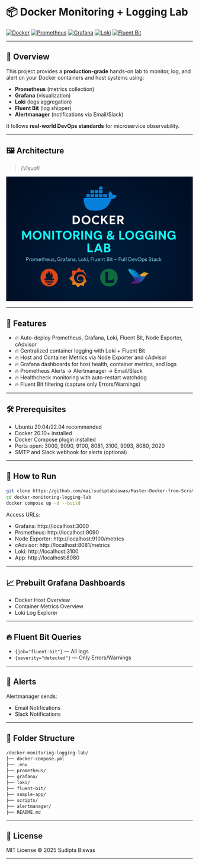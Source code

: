 # 📦 Docker Monitoring + Logging Lab

[![Docker](https://img.shields.io/badge/Docker-Engine-blue?logo=docker)](https://www.docker.com/)
[![Prometheus](https://img.shields.io/badge/Prometheus-Monitoring-orange?logo=prometheus)](https://prometheus.io/)
[![Grafana](https://img.shields.io/badge/Grafana-Dashboards-yellow?logo=grafana)](https://grafana.com/)
[![Loki](https://img.shields.io/badge/Loki-Logs-blueviolet?logo=grafana)](https://grafana.com/oss/loki/)
[![Fluent Bit](https://img.shields.io/badge/Fluent--Bit-Log%20Collector-green?logo=fluentbit)](https://fluentbit.io/)

---

## 📖 Overview

This project provides a **production-grade** hands-on lab to monitor, log, and alert on your Docker containers and host systems using:
- **Prometheus** (metrics collection)
- **Grafana** (visualization)
- **Loki** (logs aggregation)
- **Fluent Bit** (log shipper)
- **Alertmanager** (notifications via Email/Slack)

It follows **real-world DevOps standards** for microservice observability.

---

## 🖼️ Architecture

> *(Visual)*

![Architecture Diagram](A_digital_graphic_design_showcases_promotional_con.png)

---

## 🎯 Features

- 🔥 Auto-deploy Prometheus, Grafana, Loki, Fluent Bit, Node Exporter, cAdvisor
- 🔥 Centralized container logging with Loki + Fluent Bit
- 🔥 Host and Container Metrics via Node Exporter and cAdvisor
- 🔥 Grafana dashboards for host health, container metrics, and logs
- 🔥 Prometheus Alerts → Alertmanager → Email/Slack
- 🔥 Healthcheck monitoring with auto-restart watchdog
- 🔥 Fluent Bit filtering (capture only Errors/Warnings)

---

## 🛠️ Prerequisites

- Ubuntu 20.04/22.04 recommended
- Docker 20.10+ installed
- Docker Compose plugin installed
- Ports open: 3000, 9090, 9100, 8081, 3100, 9093, 8080, 2020
- SMTP and Slack webhook for alerts (optional)

---

## 🚀 How to Run

```bash
git clone https://github.com/mailsudiptabiswas/Master-Docker-from-Scratch-to-Scale.git
cd docker-monitoring-logging-lab
docker compose up -d --build
```

Access URLs:
- Grafana: http://localhost:3000
- Prometheus: http://localhost:9090
- Node Exporter: http://localhost:9100/metrics
- cAdvisor: http://localhost:8081/metrics
- Loki: http://localhost:3100
- App: http://localhost:8080

---

## 📈 Prebuilt Grafana Dashboards

- Docker Host Overview
- Container Metrics Overview
- Loki Log Explorer

---

## 🔥 Fluent Bit Queries

- `{job="fluent-bit"}` — All logs
- `{severity="detected"}` — Only Errors/Warnings

---

## 📩 Alerts

Alertmanager sends:
- Email Notifications
- Slack Notifications

---

## 📂 Folder Structure

```
/docker-monitoring-logging-lab/
├── docker-compose.yml
├── .env
├── prometheus/
├── grafana/
├── loki/
├── fluent-bit/
├── sample-app/
├── scripts/
├── alertmanager/
├── README.md
```

---

## 📝 License

MIT License © 2025 Sudipta Biswas

---
